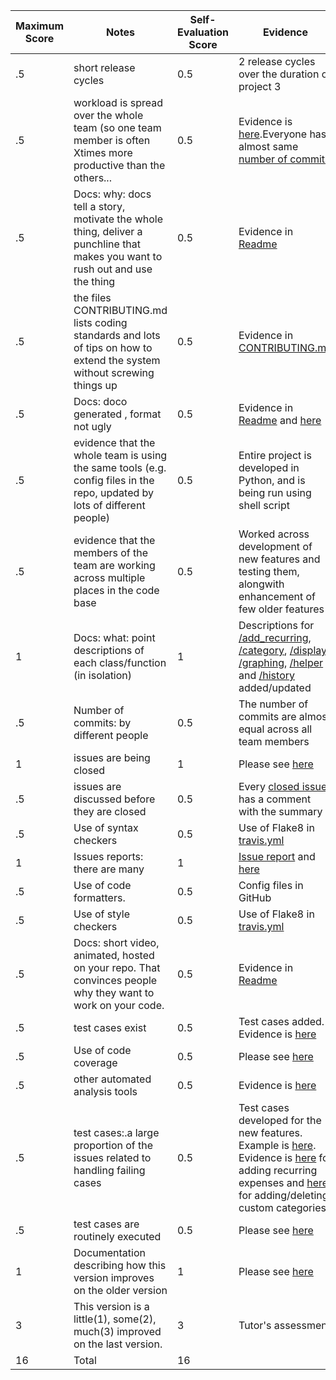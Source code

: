 
|Maximum Score|Notes|Self-Evaluation Score|Evidence|
|-|-----|---|---------|
|.5| short release cycles|0.5|2 release cycles over the duration of project 3|
|.5| workload is spread over the whole team (so one team member is often Xtimes more productive than the others...|0.5|Evidence is [here](https://github.com/prithvish-doshi-17/MyDollarBot-BOTGo/graphs/contributors).Everyone has almost same [number of commits](https://github.com/prithvish-doshi-17/MyDollarBot-BOTGo/pulse)|
|.5|Docs: why: docs tell a story, motivate the whole thing, deliver a punchline that makes you want to rush out and use the thing |0.5|Evidence in [Readme](https://github.com/prithvish-doshi-17/MyDollarBot-BOTGo/blob/master/README.md) |
|.5|the files CONTRIBUTING.md lists coding standards and lots of tips on how to extend the system without screwing things up  |0.5|Evidence in [CONTRIBUTING.md](https://github.com/prithvish-doshi-17/MyDollarBot-BOTGo/blob/master/CONTRIBUTING.md) |
|.5|Docs: doco generated , format not ugly  |0.5|Evidence in [Readme](https://github.com/prithvish-doshi-17/MyDollarBot-BOTGo/blob/master/README.md) and [here](https://github.com/prithvish-doshi-17/MyDollarBot-BOTGo/tree/main/docs) |
|.5|evidence that the whole team is using the same tools (e.g. config files in the repo, updated by lots of different people) |0.5|Entire project is developed in Python, and is being run using shell script|
|.5|evidence that the members of the team are working across multiple places in the code base |0.5|Worked across development of new features and testing them, alongwith enhancement of few older features|
|1|Docs: what: point descriptions of each class/function (in isolation)  |1|Descriptions for [/add_recurring](https://github.com/prithvish-doshi-17/MyDollarBot-BOTGo/blob/main/docs/add_recurring.md), [/category](https://github.com/prithvish-doshi-17/MyDollarBot-BOTGo/blob/main/docs/category.md), [/display](https://github.com/prithvish-doshi-17/MyDollarBot-BOTGo/blob/main/docs/display.md), [/graphing](https://github.com/prithvish-doshi-17/MyDollarBot-BOTGo/blob/main/docs/graphing.md), [/helper](https://github.com/prithvish-doshi-17/MyDollarBot-BOTGo/blob/main/docs/helper.md) and [/history](https://github.com/prithvish-doshi-17/MyDollarBot-BOTGo/blob/main/docs/history.md) added/updated|
|.5|Number of commits: by different people  |0.5|The number of commits are almost equal across all team members|
|1|issues are being closed |1|Please see [here](https://github.com/prithvish-doshi-17/MyDollarBot-BOTGo/issues?q=is%3Aissue+is%3Aclosed)|
|.5|issues are discussed before they are closed |0.5|Every [closed issue](https://github.com/prithvish-doshi-17/MyDollarBot-BOTGo/issues?q=is%3Aissue+is%3Aclosed) has a comment with the summary|
|.5|Use of syntax checkers |0.5|Use of Flake8 in [travis.yml](https://github.com/prithvish-doshi-17/MyDollarBot-BOTGo/blob/main/.travis.yml)|
|1|Issues reports: there are many  |1|[Issue report](https://github.com/prithvish-doshi-17/MyDollarBot-BOTGo/blob/main/docs/issue%20report.md) and [here](https://github.com/prithvish-doshi-17/MyDollarBot-BOTGo/projects)|
|.5|Use of code formatters. |0.5|Config files in GitHub|
|.5|Use of style checkers |0.5|Use of Flake8 in [travis.yml](https://github.com/prithvish-doshi-17/MyDollarBot-BOTGo/blob/main/.travis.yml)|
|.5|Docs: short video, animated, hosted on your repo. That convinces people why they want to work on your code. |0.5|Evidence in [Readme](https://github.com/prithvish-doshi-17/MyDollarBot-BOTGo/blob/master/README.md)|
|.5|test cases exist  |0.5|Test cases added. Evidence is [here](https://github.com/prithvish-doshi-17/MyDollarBot-BOTGo/tree/main/test)|
|.5|Use of code coverage  |0.5|Please see [here](https://github.com/prithvish-doshi-17/MyDollarBot-BOTGo/blob/main/README.md#code-coverage)|
|.5|other automated analysis tools|0.5|Evidence is [here](https://github.com/prithvish-doshi-17/MyDollarBot-BOTGo/blob/main/.travis.yml)|
|.5|test cases:.a large proportion of the issues related to handling failing cases|0.5|Test cases developed for the new features. Example is [here](https://github.com/prithvish-doshi-17/MyDollarBot-BOTGo/issues/12). Evidence is [here](https://github.com/prithvish-doshi-17/MyDollarBot-BOTGo/blob/main/test/test_add_recurring.py) for adding recurring expenses and [here](https://github.com/prithvish-doshi-17/MyDollarBot-BOTGo/blob/main/test/test_category.py) for adding/deleting custom categories|
|.5|test cases are routinely executed |0.5|Please see [here](https://github.com/prithvish-doshi-17/MyDollarBot-BOTGo/blob/main/README.md#testing)|
|1|Documentation describing how this version improves on the older version|1|Please see [here](https://github.com/prithvish-doshi-17/MyDollarBot-BOTGo/blob/main/README.md#whats-new-from-phase-2-to-phase-3)|
|3|This version is a little(1), some(2), much(3) improved on the last version.|3|Tutor's assessment|
|16| Total|16||
